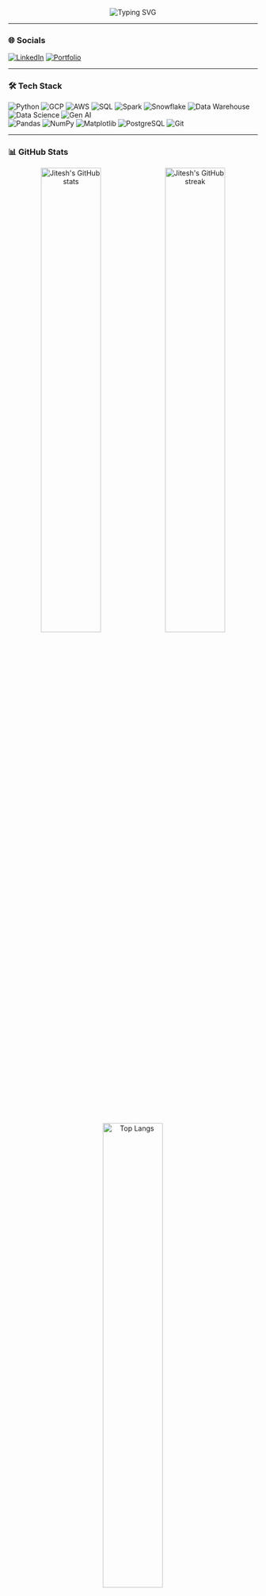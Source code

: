 <p align="center">
  <img src="https://readme-typing-svg.demolab.com?font=Fira+Code&pause=1000&color=F7CB4E&center=true&vCenter=true&width=435&lines=Hi+%F0%9F%91%8B%2C+I'm+Jitesh+Rawat;+Data+Engineer+%2F+Gen+AI" alt="Typing SVG" />
</p>

---

### 🌐 Socials
[![LinkedIn](https://img.shields.io/badge/-LinkedIn-0077B5?logo=linkedin&logoColor=white&style=for-the-badge)](https://www.linkedin.com/in/jitesh-rawat-a83476205/)
[![Portfolio](https://img.shields.io/badge/-Portfolio-24292E?logo=githubpages&style=for-the-badge)](https://jiteshrawat.github.io/)

---

### 🛠️ Tech Stack

![Python](https://img.shields.io/badge/-Python-3776AB?logo=python&logoColor=white&style=flat-square)
![GCP](https://img.shields.io/badge/-GCP-4285F4?logo=googlecloud&logoColor=white&style=flat-square)
![AWS](https://img.shields.io/badge/-AWS-232F3E?logo=amazonaws&logoColor=white&style=flat-square)
![SQL](https://img.shields.io/badge/-SQL-4479A1?logo=postgresql&logoColor=white&style=flat-square)
![Spark](https://img.shields.io/badge/-Spark-E25A1C?logo=apachespark&logoColor=white&style=flat-square)
![Snowflake](https://img.shields.io/badge/-Snowflake-29B5E8?logo=snowflake&logoColor=white&style=flat-square)
![Data Warehouse](https://img.shields.io/badge/-Data%20Warehouse-FFC107?style=flat-square)
![Data Science](https://img.shields.io/badge/-Data%20Science-FF6F00?style=flat-square)
![Gen AI](https://img.shields.io/badge/-Gen%20AI-8B5CF6?style=flat-square)
<br>
![Pandas](https://img.shields.io/badge/-Pandas-150458?logo=pandas&logoColor=white&style=flat-square)
![NumPy](https://img.shields.io/badge/-NumPy-013243?logo=numpy&logoColor=white&style=flat-square)
![Matplotlib](https://img.shields.io/badge/-Matplotlib-11557C?logo=matplotlib&logoColor=white&style=flat-square)
![PostgreSQL](https://img.shields.io/badge/-PostgreSQL-336791?logo=postgresql&logoColor=white&style=flat-square)
![Git](https://img.shields.io/badge/-Git-F05032?logo=git&logoColor=white&style=flat-square)

---

### 📊 GitHub Stats

<p align="center">
  <img src="https://github-readme-stats.vercel.app/api?username=JiteshRawat&show_icons=true&theme=radical" alt="Jitesh's GitHub stats" width="49%"/>
  <img src="https://github-readme-streak-stats.herokuapp.com/?user=JiteshRawat&theme=radical" alt="Jitesh's GitHub streak" width="49%"/>
</p>

<p align="center">
  <img src="https://github-readme-stats.vercel.app/api/top-langs/?username=JiteshRawat&layout=compact&theme=radical&langs_count=8" alt="Top Langs" width="49%"/>
</p>

---

### 🏆 GitHub Trophies

<p align="center">
  <img src="https://github-profile-trophy.vercel.app/?username=JiteshRawat&theme=radical&column=7"/>
</p>

---

### 🚀 Favourite Projects

- [Amazon Product Reviews Dashboard](https://github.com/JiteshRawat/Amazon-Product-Reviews-Dashboard)
- [Pose Estimation Controller](https://github.com/JiteshRawat/Pose_Estimation_Controller)
- [Hostel Store Items Recommender](https://github.com/JiteshRawat/Hostel_Store_Items_Recommender)
- [IoT Project with CArduino](https://github.com/JiteshRawat/IOT_Project_CArduino)

---

#### 👨‍💻 About Me

Results-driven Data Engineer with 2.5 years of extensive experience in orchestrating ETL and ELT pipelines for API data integration into BigQuery and Snowflake. Skilled in leveraging Google Cloud Platform tools to enhance the performance, scalability, and reliability of data workflows.

---

<!-- ![image1](image1) -->
